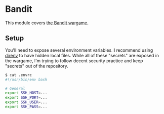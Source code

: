 # Bandit

This module covers [the Bandit wargame](https://overthewire.org/wargames/bandit/).

## Setup

You'll need to expose several environment variables. I recommend using [direnv](https://direnv.net/) to have hidden local files. While all of these "secrets" are exposed in the wargame, I'm trying to follow decent security practice and keep "secrets" out of the repository.

```bash
$ cat .envrc
#!/usr/bin/env bash

# General
export SSH_HOST=...
export SSH_PORT=...
export SSH_USER=...
export SSH_PASS=...
```
